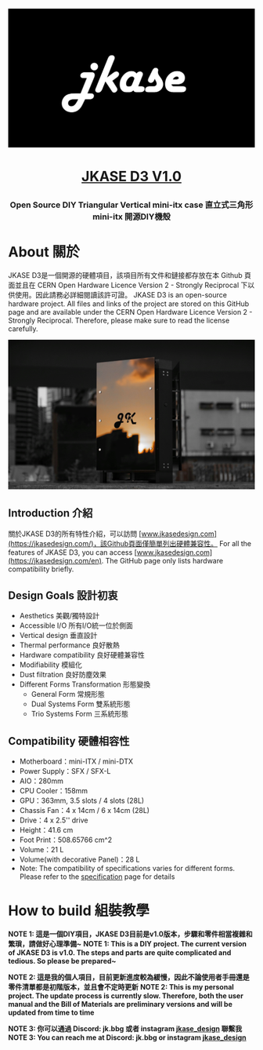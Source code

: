 ![GITHUB](/image/jkase_logo.png "JKASE LOGO")
# <p align="center">[JKASE D3 V1.0](https://jkasedesign.com/)</p>
### <p align="center">Open Source DIY Triangular Vertical mini-itx case  直立式三角形 mini-itx 開源DIY機殼</p>

# About  關於
JKASE D3是一個開源的硬體項目，該項目所有文件和鏈接都存放在本 Github 頁面並且在 CERN Open Hardware Licence Version 2 - Strongly Reciprocal 下以供使用。因此請務必詳細閱讀該許可證。 
JKASE D3 is an open-source hardware project. All files and links of the project are stored on this GitHub page and are available under the CERN Open Hardware Licence Version 2 - Strongly Reciprocal. Therefore, please make sure to read the license carefully.

![GITHUB](/image/sunset_in_mirror.jpeg "Sunset In Mirror")

## Introduction   介紹
關於JKASE D3的所有特性介紹，可以訪問 [www.jkasedesign.com](https://jkasedesign.com/)，該Github頁面僅簡單列出硬體兼容性。 
For all the features of JKASE D3, you can access [www.jkasedesign.com](https://jkasedesign.com/en). The GitHub page only lists hardware compatibility briefly.

## Design Goals  設計初衷
* Aesthetics  美觀/獨特設計
* Accessible I/O  所有I/O統一位於側面
* Vertical design  垂直設計
* Thermal performance  良好散熱
* Hardware compatibility  良好硬體兼容性
* Modifiability  模組化
* Dust filtration  良好防塵效果
* Different Forms Transformation  形態變換
    * General Form  常規形態
    * Dual Systems Form  雙系統形態
    * Trio Systems Form  三系統形態

## Compatibility  硬體相容性
* Motherboard：​mini-ITX / mini-DTX
* Power Supply：SFX / SFX-L
* AIO：280mm
* CPU Cooler：158mm
* GPU：363mm, 3.5 slots / 4 slots (28L)
* Chassis Fan：4 x 14cm / 6 x 14cm (28L)
* Drive：4 x 2.5'' drive​
* Height：41.6 cm
* Foot Print：508.65766 cm^2
* Volume：21 L
* Volume(with decorative Panel)：28 L
* Note: The compatibility of specifications varies for different forms. Please refer to the [specification](https://www.jkasedesign.com/general-1) page for details

# How to build  組裝教學
**NOTE 1: 這是一個DIY項目，JKASE D3目前是v1.0版本，步驟和零件相當複雜和繁瑣，請做好心理準備~** 
**NOTE 1: This is a DIY project. The current version of JKASE D3 is v1.0. The steps and parts are quite complicated and tedious. So please be prepared~**

**NOTE 2: 這是我的個人項目，目前更新進度較為緩慢，因此不論使用者手冊還是零件清單都是初階版本，並且會不定時更新** 
**NOTE 2: This is my personal project. The update process is currently slow. Therefore, both the user manual and the Bill of Materials are preliminary versions and will be updated from time to time**

**NOTE 3: 你可以通過 Discord: jk.bbg 或者 instagram [jkase_design](https://www.instagram.com/jkase_design/) 聯繫我** 
**NOTE 3: You can reach me at Discord: jk.bbg or instagram [jkase_design](https://www.instagram.com/jkase_design/)**
